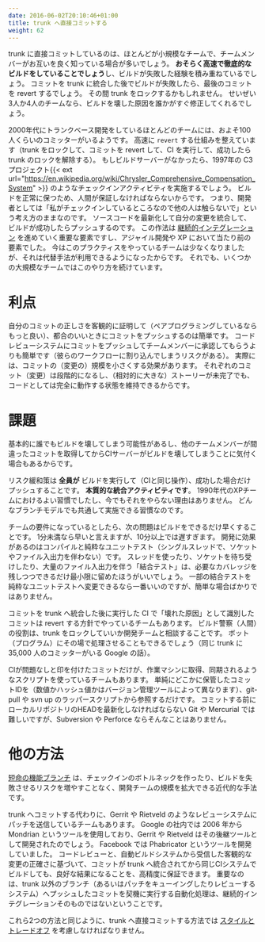 ```yaml
---
date: 2016-06-02T20:10:46+01:00
title: trunk へ直接コミットする
weight: 62
---
```


<!-- Some teams will choose to commit/push straight to the trunk. Most likely it is because they are a small team with each
team member knowing what the others are up to. **Their build is probably fast and relatively exhaustive**, and they 
may well seldom experience a build breakage. If the build does break (post integration into trunk/master) then they most likely 'revert' the 
commit straight away, possibly locking the trunk for a short period of time while that is performed. If the team is 
really small (say three or four), in which case the team might allow someone to fix the build quickly and commit that 
in order to get the build green again. -->
trunk に直接コミットしているのは、ほとんどが小規模なチームで、チームメンバーがお互いを良く知っている場合が多いでしょう。
**おそらく高速で徹底的なビルドをしていることでしょう**し、ビルドが失敗した経験を積み重ねているでしょう。
コミットを trunk に統合した後でビルドが失敗したら、最後のコミットを revert するでしょう。
その間 trunk をロックするかもしれません。
せいぜい3人か4人のチームなら、ビルドを壊した原因を誰かがすぐ修正してくれるでしょう。

<!-- In the 2000's many Trunk-Based Development teams might have numbered up to 100 committers. They may have been extremely
rapid with their `reverts` (lock trunk, revert, kick off the CI daemon again, unlock trunk if green again). If there was no build-automation server, they would 
have performed check-in activities that 1997's C3 team{{< ext url="https://en.wikipedia.org/wiki/Chrysler_Comprehensive_Compensation_System" >}} 
would have recognized, because they wanted that human 
assurance that gated check-ins are all that is needed to keep the build green. Namely, developers holding an 
"I/we are checking in now, nobody else should be". They run the full build after bringing their checkout up to date 
and commit/push if green. Indeed that ceremony is a key part of the [Continuous Integration](/continuous-integration/) advances 
and is now part of Agile generally, and Extreme Programming in particular. These days teams doing this practice are likely 
to be much smaller (say less than 16) because of the advent of alternatives (see below). That said, there are still some large teams 
working this way. -->
2000年代にトランクベース開発をしているほとんどのチームには、およそ100人くらいのコミッターがいるようです。
高速に `revert` する仕組みを整えています（trunk をロックして、コミットを revert して、CI を実行して、成功したら trunk のロックを解除する）。
もしビルドサーバーがなかったら、1997年の C3 プロジェクト{{< ext url="https://en.wikipedia.org/wiki/Chrysler_Comprehensive_Compensation_System" >}} のようなチェックインアクティビティを実施するでしょう。
ビルドを正常に保つため、人間が保証しなければならないからです。
つまり、開発者としては「私がチェックインしているところなので他の人は触らないで」という考え方のままなのです。
ソースコードを最新化して自分の変更を統合して、ビルドが成功したらプッシュするのです。
この作法は [継続的インテグレーション](/continuous-integration/) を進めていく重要な要素ですし、アジャイル開発や XP において当たり前の要素でした。
今はこのプラクティスをやっているチームは少なくなりましたが、それは代替手法が利用できるようになったからです。
それでも、いくつかの大規模なチームではこのやり方を続けています。

# 利点

<!-- It is easier to objectively verity the correctness of your commits yourself (optimally with a pair-programming partner), then commit/push at moments of convenience. That is, easier than pushing into a code-review system for approval from a teammates that risks being interruptive to their workflow. Indeed there is a greater likelihood that this this style or working becomes a flow of small commits into the trunk, with each of those being an incremental step forward, and perfectly able to go-live itself while the larger story/card remains incomplete. -->
自分のコミットの正しさを客観的に証明して（ペアプログラミングしているならもっと良い）、都合のいいときにコミットをプッシュするのは簡単です。
コードレビューシステムにコミットをプッシュしてチームメンバーに承認してもらうよりも簡単です（彼らのワークフローに割り込んでしまうリスクがある）。
実際には、コミットの（変更の）規模を小さくする効果があります。
それぞれのコミット（変更）は段階的になるし、（相対的に大きな）ストーリーが未完了でも、コードとしては完全に動作する状態を維持できるからです。

# 課題

<!-- Committing (and pushing) straight to the trunk has a challenge. Principally, someone could commit/push code that breaks the build, and the server(s) setup to guard Continuous Integration don't catch that for some time after the commit is available for teammates to pull/sync to their dev-workstation for unrelated work. -->
基本的に誰でもビルドを壊してしまう可能性があるし、他のチームメンバーが間違ったコミットを取得してからCIサーバーがビルドを壊してしまうことに気付く場合もあるからです。

<!-- Risk mitigation is **everyone** running the full build (the same build the CI demon would do) before the commit/push, and only pushing to
trunk if that passes. **This is an essential integration activity**. This is the habit of the XP teams from the end of the 90's, and there's 
no reason any team would dispense with that in the years since. Indeed, it is valuable for ALL branching models. -->
リスク緩和策は **全員が** ビルドを実行して（CIと同じ操作）、成功した場合だけプッシュすることです。
**本質的な統合アクティビティです**。
1990年代のXPチームにおけるよい習慣でしたし、今でもそれをやらない理由はありません。
どんなブランチモデルでも共通して実施できる習慣なのです。

<!-- If this is locked in as a team requirement, your new challenge is to keep the full build fast. Fast is say one minute, and slow is ten or above. Compile and pure unit tests (no threads, sockets, file IO) is where good builds focus their development effort. Any following "integration test" build steps that use threads, listen on sockets, or do significant file IO should be minimized as far as possible without reducing meaningful coverage. The best trick for that is changing some integration tests into pure unit tests, which isn't always easy. -->
チームの要件になっているとしたら、次の問題はビルドをできるだけ早くすることです。
1分未満なら早いと言えますが、10分以上では遅すぎます。
開発に効果があるのはコンパイルと純粋なユニットテスト（シングルスレッドで、ソケットやファイル入出力を伴わない）です。
スレッドを使ったり、ソケットを待ち受けしたり、大量のファイル入出力を伴う「結合テスト」は、必要なカバレッジを残しつつできるだけ最小限に留めたほうがいいでしょう。
一部の結合テストを純粋なユニットテストへ変更できるなら一番いいのですが、簡単な場合ばかりではありません。

<!-- Some teams have revert policies for commits that land in trunk/master that are proven as "broken" later in CI. That could be an activity for a build-cop who's going to communicate with the dev team about locking the trunk to achieve that. Or it could be a bot activity and happen instantly, as Google do in-house (35K committers in one trunk). -->
コミットを trunk へ統合した後に実行した CI で「壊れた原因」として識別したコミットは revert する方針でやっているチームもあります。
ビルド警察（人間）の役割は、trunk をロックしていいか開発チームと相談することです。
ボット（プログラム）にその場で処理させることもできるでしょう（同じ trunk に 35,000 人のコミッターがいる Google の話）。

<!-- Some teams have some scripting in place to ensure that developers only pull/sync commits to their dev-workstations that CI has marked as passing. That could be as simple as keeping a commit ID (number or hash depending on your VCS tool) on a website somewhere, and writing a wrapper script for git-pull (or svn up) that ignores commits that happened after that one. Pushing back, with that way of working is harder in Git and Mercurial as they requires you to have pulled HEAD revison before you can push back. Subversion and Perforce don't have that limitation. -->
CIが問題なしと印を付けたコミットだけが、作業マシンに取得、同期されるようなスクリプトを使っているチームもあります。
単純にどこかに保管したコミットIDを（数値かハッシュ値かはバージョン管理ツールによって異なります）、git-pull や svn up のラッパースクリプトから参照するだけです。
コミットする前にローカルリポジトリのHEADを最新化しなければならない Git や Mercurial では難しいですが、Subversion や Perforce ならそんなことはありません。

# 他の方法

<!-- That modern alternative that allows development teams to scale up without having a bottleneck around check-ins or increased risk of broken builds: [Short-Lived Feature Branches](/short-lived-feature-branches/). -->
[短命の機能ブランチ](/short-lived-feature-branches/) は、チェックインのボトルネックを作ったり、ビルドを失敗させるリスクを増やすことなく、開発チームの規模を拡大できる近代的な手法です。

<!-- There are also teams that send patches to review systems like Gerrit and Rietveld, instead of committing/pushing straight to trunk/master. Google pioneered this with their in-house Mondrian system in 2006, and Gerrit and Rietveld were made in the image of that. Facebook's Phabricator is another that came later. As well as code review, build-automation systems objectively verify the correctness of the proposed changes, leaving you with high confidence that the following merge/integration into trunk/master will yield a similar positive result when the same infrastructure kicks in later for CI purposes. It is important to note that the automation you attach to commits/pushes to non-trunk branches (or patch queue/review systems) is not Continuous Integration itself. -->
trunk へコミットする代わりに、Gerrit や Rietveld のようなレビューシステムにパッチを送信しているチームもあります。
Google の社内では 2006 年から Mondrian というツールを使用しており、Gerrit や Rietveld はその後継ツールとして開発されたのでしょう。
Facebook では Phabricator というツールを開発していました。
コードレビューと、自動ビルドシステムから受信した客観的な変更の正確さに基づいて、コミットが trunk へ統合されてから同じCIシステムでビルドしても、良好な結果になることを、高精度に保証できます。
重要なのは、trunk 以外のブランチ（あるいはパッチをキューイングしたりレビューするシステム）へプッシュしたコミットを契機に実行する自動化処理は、継続的インテグレーションそのものではないということです。

<!-- These two alternatives, as well as committing straight to the trunk are compared in [Styles and Trade-offs](/styles/).   -->
これら2つの方法と同じように、trunk へ直接コミットする方法では [スタイルとトレードオフ](/styles/) を考慮しなければなりません。
